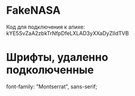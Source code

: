 # FakeNASA

Код для подключения к апихе: kYE5SvZaA2zbkTrNfpDfeLXLAD3yXXaDyZlIdTVB

# Шрифты, удаленно подколюченные
font-family: "Montserrat", sans-serif;

